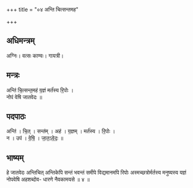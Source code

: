 +++
title = "०४ अन्ति चित्सन्तमह"

+++
## अधिमन्त्रम्
अग्निः। वत्सः काण्वः। गायत्री।

## मन्त्रः
अन्ति॑ चि॒त्सन्त॒मह॑ य॒ज्ञं मर्त॑स्य रि॒पोः ।  
नोप॑ वेषि जातवेदः ॥

## पदपाठः
अन्ति॑ । चि॒त् । सन्त॑म् । अह॑ । य॒ज्ञम् । मर्त॑स्य । रि॒पोः ।  
न । उप॑ । वे॒षि॒ । जा॒त॒ऽवे॒दः॒ ॥

## भाष्यम्
हे जातवेदः अन्तिचित् अन्तिकेपि सन्तं भवन्तं समीपे विद्यमानमपि रिपोः अस्मच्छत्रोर्मर्तस्य मनुष्यस्य यज्ञं नोपवेषि अहशब्दोव- धारणे नैवकामयसे ॥ ४ ॥